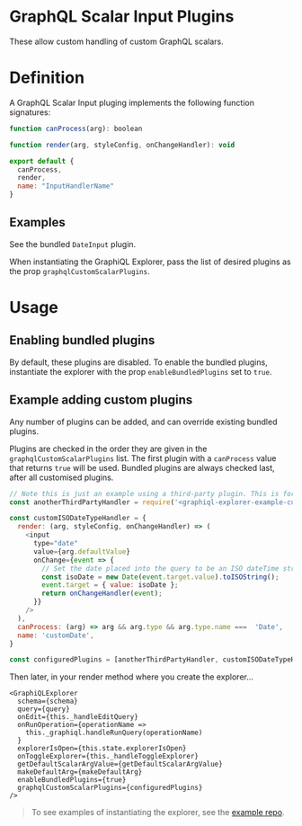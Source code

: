 
# GraphQL Scalar Input Plugins

These allow custom handling of custom GraphQL scalars.

# Definition

A GraphQL Scalar Input pluging implements the following function signatures:
```js
function canProcess(arg): boolean

function render(arg, styleConfig, onChangeHandler): void

export default {
  canProcess,
  render,
  name: "InputHandlerName"
}
```

## Examples

See the bundled `DateInput` plugin.

When instantiating the GraphiQL Explorer, pass the list of desired plugins as the prop `graphqlCustomScalarPlugins`.

# Usage 

## Enabling bundled plugins

By default, these plugins are disabled. To enable the bundled plugins, instantiate the explorer with the prop `enableBundledPlugins` set to `true`.

## Example adding custom plugins

Any number of plugins can be added, and can override existing bundled plugins.

Plugins are checked in the order they are given in the `graphqlCustomScalarPlugins` list. The first plugin with a `canProcess` value that returns `true` will be used. Bundled plugins are always checked last, after all customised plugins.

```js
// Note this is just an example using a third-party plugin. This is for illustrative purposes only
const anotherThirdPartyHandler = require('<graphiql-explorer-example-custom-scalar-plugin>')

const customISODateTypeHandler = {
  render: (arg, styleConfig, onChangeHandler) => (
    <input
      type="date"
      value={arg.defaultValue}
      onChange={event => {
        // Set the date placed into the query to be an ISO dateTime string
        const isoDate = new Date(event.target.value).toISOString();
        event.target = { value: isoDate };
        return onChangeHandler(event);
      }}
    />
  ),
  canProcess: (arg) => arg && arg.type && arg.type.name ===  'Date',
  name: 'customDate',
}

const configuredPlugins = [anotherThirdPartyHandler, customISODateTypeHandler]
```
Then later, in your render method where you create the explorer...
```
<GraphiQLExplorer
  schema={schema}
  query={query}
  onEdit={this._handleEditQuery}
  onRunOperation={operationName =>
    this._graphiql.handleRunQuery(operationName)
  }
  explorerIsOpen={this.state.explorerIsOpen}
  onToggleExplorer={this._handleToggleExplorer}
  getDefaultScalarArgValue={getDefaultScalarArgValue}
  makeDefaultArg={makeDefaultArg}
  enableBundledPlugins={true}
  graphqlCustomScalarPlugins={configuredPlugins}
/>
```
> To see examples of instantiating the explorer, see the [example repo](https://github.com/OneGraph/graphiql-explorer-example).

